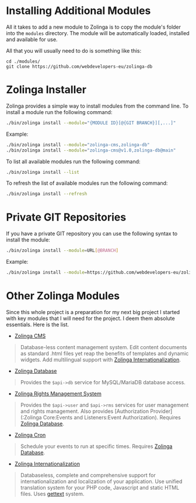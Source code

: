 # Installing Additional Modules

All it takes to add a new module to Zolinga is to copy the module's folder into the `modules` directory. The module will be automatically loaded, installed and available for use.

All that you will usually need to do is something like this:

```
cd ./modules/
git clone https://github.com/webdevelopers-eu/zolinga-db
```

# Zolinga Installer

Zolinga provides a simple way to install modules from the command line. To install a module run the following command:

```bash
./bin/zolinga install --module="{MODULE ID}[@{GIT BRANCH}][,...]"
```

Example:

```bash
./bin/zolinga install --module="zolinga-cms,zolinga-db"
./bin/zolinga install --module="zolinga-cms@v1.0,zolinga-db@main"
```

To list all available modules run the following command:

```bash
./bin/zolinga install --list
```

To refresh the list of available modules run the following command:

```bash
./bin/zolinga install --refresh
```

# Private GIT Repositories

If you have a private GIT repository you can use the following syntax to install the module:

```bash 
./bin/zolinga install --module=URL[@BRANCH]
```

Example:

```bash
./bin/zolinga install --module=https://github.com/webdevelopers-eu/zolinga-rms.git
```

# Other Zolinga Modules

Since this whole project is a preparation for my next big project I started with key modules that I will need for the project. I deem them absolute essentials. Here is the list.

- [Zolinga CMS](https://github.com/webdevelopers-eu/zolinga-cms)
> Database-less content management system. Edit content documents as standard .html files yet reap the benefits of templates and dynamic widgets. Add multilingual support with [Zolinga Internationalization](https://github.com/webdevelopers-eu/zolinga-intl).
- [Zolinga Database](https://github.com/webdevelopers-eu/zolinga-db)
> Provides the `$api->db` service for MySQL/MariaDB database access.
- [Zolinga Rights Management System](https://github.com/webdevelopers-eu/zolinga-rms)
> Provides the `$api->user` and `$api->rms` services for user management and rights management. Also provides [Authorization Provider](:Zolinga Core:Events and Listeners:Event Authorization). Requires [Zolinga Database](https://github.com/webdevelopers-eu/zolinga-db).
- [Zolinga Cron](https://github.com/webdevelopers-eu/zolinga-cron)
> Schedule your events to run at specific times. Requires [Zolinga Database](https://github.com/webdevelopers-eu/zolinga-db).
- [Zolinga Internationalization](https://github.com/webdevelopers-eu/zolinga-intl)
> Databaseless, complete and comprehensive support for internationalization and localization of your application. Use unified translation system for your PHP code, Javascript and static HTML files. Uses [gettext](https://www.gnu.org/software/gettext/) system.